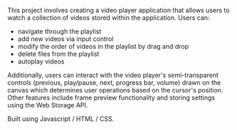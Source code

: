 This project involves creating a video player application that allows users to watch a collection of videos stored within the application.
Users can:
- navigate through the playlist
- add new videos via input control
- modify the order of videos in the playlist by drag and drop
- delete files from the playlist
- autoplay videos

Additionally, users can interact with the video player's semi-transparent controls (previous, play/pause, next, progress bar, volume) drawn on the canvas which determines user operations based on the cursor's position.
Other features include frame preview functionality and storing settings using the Web Storage API.

Built using Javascript / HTML / CSS.

